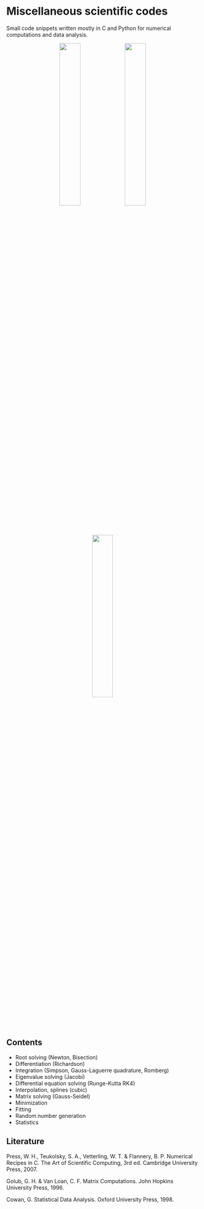 # Miscellaneous scientific codes

Small code snippets written mostly in C and Python for numerical computations and data analysis.

<p align="middle">
  <img src="https://user-images.githubusercontent.com/12766039/109904366-cadf1e00-7ca5-11eb-86d6-546dd8a78ac9.png" width="33%" />
  <img src="https://user-images.githubusercontent.com/12766039/109904371-cca8e180-7ca5-11eb-881c-b20a33a40c10.png" width="33%" />
  <img src="https://user-images.githubusercontent.com/12766039/109904376-ce72a500-7ca5-11eb-85fd-0155b757edbf.png" width="33%" />
</p>

## Contents

- Root solving (Newton, Bisection)
- Differentiation (Richardson)
- Integration (Simpson, Gauss-Laguerre quadrature, Romberg)
- Eigenvalue solving (Jacobi)
- Differential equation solving (Runge-Kutta RK4)
- Interpolation, splines (cubic)
- Matrix solving (Gauss-Seidel)
- Minimization
- Fitting
- Random number generation
- Statistics

## Literature

Press, W. H., Teukolsky, S. A., Vetterling, W. T. & Flannery, B. P. Numerical Recipes in C. The Art of Scientific Computing, 3rd ed. Cambridge University Press, 2007.

Golub, G. H. & Van Loan, C. F. Matrix Computations. John Hopkins University Press, 1996.

Cowan, G. Statistical Data Analysis. Oxford University Press, 1998.

